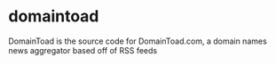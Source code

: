 domaintoad
==========

DomainToad is the source code for DomainToad.com, a domain names news aggregator based off of RSS feeds

